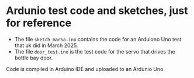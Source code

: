 # Ardunio test code and sketches, just for reference

- The file `sketch_mar5a.ino` contains the code for an Arduiono Uno test that uk did in March 2025.
- The file `door_test.ino` is the test code for the servo that drives the bottle bay door. 

Code is compiled in Arduino IDE and uploaded to an Ardunio Uno.